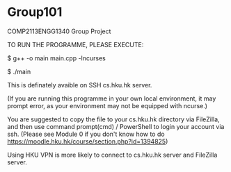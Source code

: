 # Group101
COMP2113ENGG1340 Group Project

TO RUN THE PROGRAMME, PLEASE EXECUTE: 

$ g++ -o main main.cpp -lncurses

$ ./main

This is definately avaible on SSH cs.hku.hk server.

(If you are running this programme in your own local environment, it may prompt error, as your environment may not be equipped with ncurse.)

You are suggested to copy the file to your cs.hku.hk directory via FileZilla, and then use command prompt(cmd) / PowerShell to login your account via ssh. (Please see Module 0 if you don't know how to do https://moodle.hku.hk/course/section.php?id=1394825)

Using HKU VPN is more likely to connect to cs.hku.hk server and FileZilla server.
